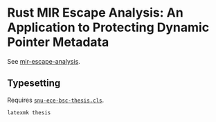 # Rust MIR Escape Analysis: An Application to Protecting Dynamic Pointer Metadata

See [mir-escape-analysis](https://github.com/Zeta611/mir-escape-analysis).

## Typesetting

Requires [`snu-ece-bsc-thesis.cls`](https://github.com/Zeta611/snu-ece-bsc-thesis).

```sh
latexmk thesis
```
